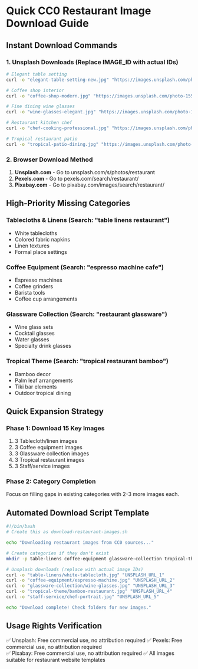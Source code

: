 # Quick CC0 Restaurant Image Download Guide

## Instant Download Commands

### 1. Unsplash Downloads (Replace IMAGE_ID with actual IDs)
```bash
# Elegant table setting
curl -o "elegant-table-setting-new.jpg" "https://images.unsplash.com/photo-1414235077428-338989a2e8c0?ixlib=rb-4.0.3&q=80&fm=jpg&crop=entropy&cs=tinysrgb&w=1200"

# Coffee shop interior
curl -o "coffee-shop-modern.jpg" "https://images.unsplash.com/photo-1554118811-1e0d58224f24?ixlib=rb-4.0.3&q=80&fm=jpg&crop=entropy&cs=tinysrgb&w=1200"

# Fine dining wine glasses
curl -o "wine-glasses-elegant.jpg" "https://images.unsplash.com/photo-1472162314819-b6cd0579db75?ixlib=rb-4.0.3&q=80&fm=jpg&crop=entropy&cs=tinysrgb&w=1200"

# Restaurant kitchen chef
curl -o "chef-cooking-professional.jpg" "https://images.unsplash.com/photo-1556909114-f6e7ad7d3136?ixlib=rb-4.0.3&q=80&fm=jpg&crop=entropy&cs=tinysrgb&w=1200"

# Tropical restaurant patio
curl -o "tropical-patio-dining.jpg" "https://images.unsplash.com/photo-1517248135467-4c7edcad34c4?ixlib=rb-4.0.3&q=80&fm=jpg&crop=entropy&cs=tinysrgb&w=1200"
```

### 2. Browser Download Method
1. **Unsplash.com** - Go to unsplash.com/s/photos/restaurant
2. **Pexels.com** - Go to pexels.com/search/restaurant/
3. **Pixabay.com** - Go to pixabay.com/images/search/restaurant/

## High-Priority Missing Categories

### Tablecloths & Linens (Search: "table linens restaurant")
- White tablecloths
- Colored fabric napkins  
- Linen textures
- Formal place settings

### Coffee Equipment (Search: "espresso machine cafe")
- Espresso machines
- Coffee grinders
- Barista tools
- Coffee cup arrangements

### Glassware Collection (Search: "restaurant glassware")
- Wine glass sets
- Cocktail glasses
- Water glasses
- Specialty drink glasses

### Tropical Theme (Search: "tropical restaurant bamboo")
- Bamboo decor
- Palm leaf arrangements
- Tiki bar elements
- Outdoor tropical dining

## Quick Expansion Strategy

### Phase 1: Download 15 Key Images
1. 3 Tablecloth/linen images
2. 3 Coffee equipment images  
3. 3 Glassware collection images
4. 3 Tropical restaurant images
5. 3 Staff/service images

### Phase 2: Category Completion
Focus on filling gaps in existing categories with 2-3 more images each.

## Automated Download Script Template
```bash
#!/bin/bash
# Create this as download-restaurant-images.sh

echo "Downloading restaurant images from CC0 sources..."

# Create categories if they don't exist
mkdir -p table-linens coffee-equipment glassware-collection tropical-theme staff-service

# Unsplash downloads (replace with actual image IDs)
curl -o "table-linens/white-tablecloth.jpg" "UNSPLASH_URL_1"
curl -o "coffee-equipment/espresso-machine.jpg" "UNSPLASH_URL_2" 
curl -o "glassware-collection/wine-glasses.jpg" "UNSPLASH_URL_3"
curl -o "tropical-theme/bamboo-restaurant.jpg" "UNSPLASH_URL_4"
curl -o "staff-service/chef-portrait.jpg" "UNSPLASH_URL_5"

echo "Download complete! Check folders for new images."
```

## Usage Rights Verification
✅ Unsplash: Free commercial use, no attribution required
✅ Pexels: Free commercial use, no attribution required  
✅ Pixabay: Free commercial use, no attribution required
✅ All images suitable for restaurant website templates